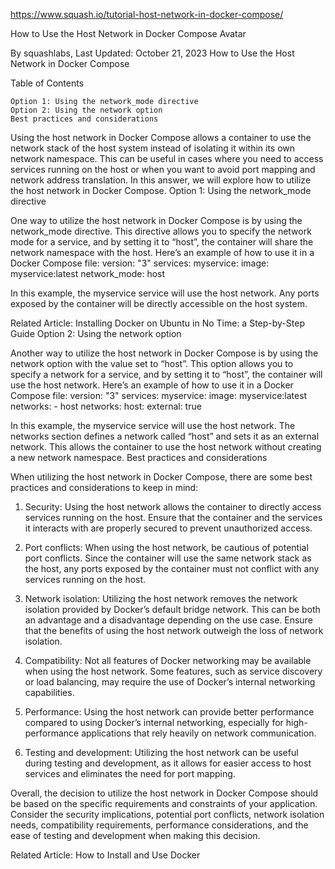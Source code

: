 https://www.squash.io/tutorial-host-network-in-docker-compose/


How to Use the Host Network in Docker Compose
Avatar

By squashlabs, Last Updated: October 21, 2023
How to Use the Host Network in Docker Compose

Table of Contents

    Option 1: Using the network_mode directive
    Option 2: Using the network option
    Best practices and considerations

Using the host network in Docker Compose allows a container to use the network stack of the host system instead of isolating it within its own network namespace. This can be useful in cases where you need to access services running on the host or when you want to avoid port mapping and network address translation. In this answer, we will explore how to utilize the host network in Docker Compose.
Option 1: Using the network_mode directive

One way to utilize the host network in Docker Compose is by using the network_mode
directive. This directive allows you to specify the network mode for a service, and by setting it to “host”, the container will share the network namespace with the host. Here’s an example of how to use it in a Docker Compose file:
version: "3"
services:
  myservice:
    image: myservice:latest
    network_mode: host

In this example, the myservice
service will use the host network. Any ports exposed by the container will be directly accessible on the host system.

Related Article: Installing Docker on Ubuntu in No Time: a Step-by-Step Guide
Option 2: Using the network option

Another way to utilize the host network in Docker Compose is by using the network
option with the value set to “host”. This option allows you to specify a network for a service, and by setting it to “host”, the container will use the host network. Here’s an example of how to use it in a Docker Compose file:
version: "3"
services:
  myservice:
    image: myservice:latest
    networks:
      - host
networks:
  host:
    external: true

In this example, the myservice
service will use the host network. The networks
section defines a network called “host” and sets it as an external network. This allows the container to use the host network without creating a new network namespace.
Best practices and considerations

When utilizing the host network in Docker Compose, there are some best practices and considerations to keep in mind:

1. Security: Using the host network allows the container to directly access services running on the host. Ensure that the container and the services it interacts with are properly secured to prevent unauthorized access.

2. Port conflicts: When using the host network, be cautious of potential port conflicts. Since the container will use the same network stack as the host, any ports exposed by the container must not conflict with any services running on the host.

3. Network isolation: Utilizing the host network removes the network isolation provided by Docker’s default bridge network. This can be both an advantage and a disadvantage depending on the use case. Ensure that the benefits of using the host network outweigh the loss of network isolation.

4. Compatibility: Not all features of Docker networking may be available when using the host network. Some features, such as service discovery or load balancing, may require the use of Docker’s internal networking capabilities.

5. Performance: Using the host network can provide better performance compared to using Docker’s internal networking, especially for high-performance applications that rely heavily on network communication.

6. Testing and development: Utilizing the host network can be useful during testing and development, as it allows for easier access to host services and eliminates the need for port mapping.

Overall, the decision to utilize the host network in Docker Compose should be based on the specific requirements and constraints of your application. Consider the security implications, potential port conflicts, network isolation needs, compatibility requirements, performance considerations, and the ease of testing and development when making this decision.

Related Article: How to Install and Use Docker

